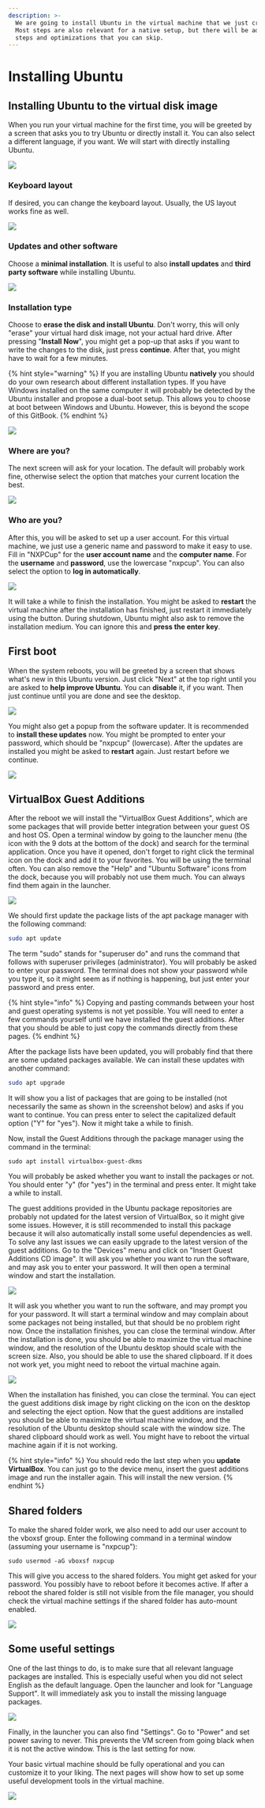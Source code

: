 ```yaml
---
description: >-
  We are going to install Ubuntu in the virtual machine that we just created.
  Most steps are also relevant for a native setup, but there will be additional
  steps and optimizations that you can skip.
---
```


# Installing Ubuntu

## Installing Ubuntu to the virtual disk image <a href="installing-ubuntu-to-the-virtual-disk-image" id="installing-ubuntu-to-the-virtual-disk-image"></a>

When you run your virtual machine for the first time, you will be greeted by a screen that asks you to try Ubuntu or directly install it. You can also select a different language, if you want. We will start with directly installing Ubuntu.

![](../../../.gitbook/assets/15\_VM_Ubuntu_welcome.PNG)

### Keyboard layout <a href="keyboard-layout" id="keyboard-layout"></a>

If desired, you can change the keyboard layout. Usually, the US layout works fine as well.

![](../../../.gitbook/assets/16\_VM_Ubuntu_keyboard.PNG)

### Updates and other software <a href="updates-and-other-software" id="updates-and-other-software"></a>

Choose a **minimal installation**. It is useful to also **install updates** and **third party software** while installing Ubuntu.

![](../../../.gitbook/assets/17\_VM_Ubuntu_updates.PNG)

### Installation type <a href="installation-type" id="installation-type"></a>

Choose to **erase the disk and install Ubuntu**. Don't worry, this will only "erase" your virtual hard disk image, not your actual hard drive. After pressing "**Install Now**", you might get a pop-up that asks if you want to write the changes to the disk, just press **continue**. After that, you might have to wait for a few minutes.

{% hint style="warning" %}
If you are installing Ubuntu **natively** you should do your own research about different installation types. If you have Windows installed on the same computer it will probably be detected by the Ubuntu installer and propose a dual-boot setup. This allows you to choose at boot between Windows and Ubuntu. However, this is beyond the scope of this GitBook.
{% endhint %}

![](../../../.gitbook/assets/18\_VM_Ubuntu_installationtype.PNG)

### Where are you? <a href="where-are-you" id="where-are-you"></a>

The next screen will ask for your location. The default will probably work fine, otherwise select the option that matches your current location the best.

![](../../../.gitbook/assets/19\_VM_Ubuntu_location.PNG)

### Who are you? <a href="who-are-you" id="who-are-you"></a>

After this, you will be asked to set up a user account. For this virtual machine, we just use a generic name and password to make it easy to use. Fill in "NXPCup" for the **user account name** and the **computer name**. For the **username** and **password**, use the lowercase "nxpcup". You can also select the option to **log in automatically**.

![](../../../.gitbook/assets/20\_VM_Ubuntu_user.PNG)

It will take a while to finish the installation. You might be asked to **restart** the virtual machine after the installation has finished, just restart it immediately using the button. During shutdown, Ubuntu might also ask to remove the installation medium. You can ignore this and **press the enter key**.

## First boot <a href="first-boot" id="first-boot"></a>

When the system reboots, you will be greeted by a screen that shows what's new in this Ubuntu version. Just click "Next" at the top right until you are asked to **help improve Ubuntu**. You can **disable** it, if you want. Then just continue until you are done and see the desktop.

![](../../../.gitbook/assets/21\_VM_Ubuntu_help.PNG)

You might also get a popup from the software updater. It is recommended to **install these updates** now. You might be prompted to enter your password, which should be "nxpcup" (lowercase). After the updates are installed you might be asked to **restart** again. Just restart before we continue.

![](../../../.gitbook/assets/22\_VM_Ubuntu_updates.PNG)

## VirtualBox Guest Additions <a href="virtualbox-guest-additions" id="virtualbox-guest-additions"></a>

After the reboot we will install the "VirtualBox Guest Additions", which are some packages that will provide better integration between your guest OS and host OS. Open a terminal window by going to the launcher menu (the icon with the 9 dots at the bottom of the dock) and search for the terminal application. Once you have it opened, don't forget to right click the terminal icon on the dock and add it to your favorites. You will be using the terminal often. You can also remove the "Help" and "Ubuntu Software" icons from the dock, because you will probably not use them much. You can always find them again in the launcher.

![](../../../.gitbook/assets/23\_VM_ubuntu_terminal.PNG)



We should first update the package lists of the apt package manager with the following command:

```bash
sudo apt update
```

The term "sudo" stands for "superuser do" and runs the command that follows with superuser privileges (administrator). You will probably be asked to enter your password. The terminal does not show your password while you type it, so it might seem as if nothing is happening, but just enter your password and press enter.

{% hint style="info" %}
Copying and pasting commands between your host and guest operating systems is not yet possible. You will need to enter a few commands yourself until we have installed the guest additions. After that you should be able to just copy the commands directly from these pages.
{% endhint %}

After the package lists have been updated, you will probably find that there are some updated packages available. We can install these updates with another command:

```bash
sudo apt upgrade
```

It will show you a list of packages that are going to be installed (not necessarily the same as shown in the screenshot below) and asks if you want to continue. You can press enter to select the capitalized default option ("Y" for "yes"). Now it might take a while to finish.

Now, install the Guest Additions through the package manager using the command in the terminal:

```
sudo apt install virtualbox-guest-dkms
```

You will probably be asked whether you want to install the packages or not. You should enter "y" (for "yes") in the terminal and press enter. It might take a while to install.

The guest additions provided in the Ubuntu package repositories are probably not updated for the latest version of VirtualBox, so it might give some issues. However, it is still recommended to install this package because it will also automatically install some useful dependencies as well. To solve any last issues we can easily upgrade to the latest version of the guest additions. Go to the "Devices" menu and click on "Insert Guest Additions CD image". It will ask you whether you want to run the software, and may ask you to enter your password. It will then open a terminal window and start the installation.

![](<../../../.gitbook/assets/24\_VM_guest additions.png>)

It will ask you whether you want to run the software, and may prompt you for your password. It will start a terminal window and may complain about some packages not being installed, but that should be no problem right now. Once the installation finishes, you can close the terminal window. After the installation is done, you should be able to maximize the virtual machine window, and the resolution of the Ubuntu desktop should scale with the screen size. Also, you should be able to use the shared clipboard. If it does not work yet, you might need to reboot the virtual machine again.

![](../../../.gitbook/assets/25\_VM_Ubuntu_VBox_GAs.PNG)

When the installation has finished, you can close the terminal. You can eject the guest additions disk image by right clicking on the icon on the desktop and selecting the eject option. Now that the guest additions are installed you should be able to maximize the virtual machine window, and the resolution of the Ubuntu desktop should scale with the window size. The shared clipboard should work as well. You might have to reboot the virtual machine again if it is not working.

{% hint style="info" %}
You should redo the last step when you **update VirtualBox**. You can just go to the device menu, insert the guest additions image and run the installer again. This will install the new version.
{% endhint %}

## Shared folders <a href="shared-folders" id="shared-folders"></a>

To make the shared folder work, we also need to add our user account to the vboxsf group. Enter the following command in a terminal window (assuming your username is "nxpcup"):

```
sudo usermod -aG vboxsf nxpcup
```

This will give you access to the shared folders. You might get asked for your password. You possibly have to reboot before it becomes active. If after a reboot the shared folder is still not visible from the file manager, you should check the virtual machine settings if the shared folder has auto-mount enabled.

![](../../../.gitbook/assets/26\_VM_Ubunuto_usermod.PNG)

## Some useful settings <a href="some-useful-settings" id="some-useful-settings"></a>

One of the last things to do, is to make sure that all relevant language packages are installed. This is especially useful when you did not select English as the default language. Open the launcher and look for "Language Support". It will immediately ask you to install the missing language packages.

![](https://blobscdn.gitbook.com/v0/b/gitbook-28427.appspot.com/o/assets%2F-L9GLtb-Tz_XaKbQu-Al%2F-LXx7OjJkAsMD2\_QfvYZ%2F-LXxEmsIhBfO6tzuLzTB%2Fimage.png?alt=media\&token=15be01ae-2dd1-49af-ac17-6ea1974ff089)

Finally, in the launcher you can also find "Settings". Go to "Power" and set power saving to never. This prevents the VM screen from going black when it is not the active window. This is the last setting for now.

Your basic virtual machine should be fully operational and you can customize it to your liking. The next pages will show how to set up some useful development tools in the virtual machine.[\
](https://nxp.gitbook.io/hovergames/developerguide/tools/virtual-machine)

![](../../../.gitbook/assets/28\_VM_Ubuntu_power.PNG)
